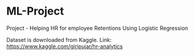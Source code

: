 # ML-Project
Project -  Helping HR for employee Retentions Using Logistic Regression 

Dataset is downloaded from Kaggle. Link: https://www.kaggle.com/giripujar/hr-analytics
